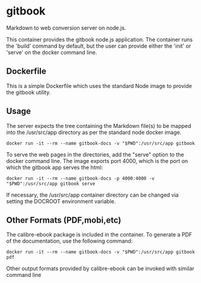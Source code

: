 # gitbook

Markdown to web conversion server on node.js.

This container provides the gitbook node.js application.  The container
runs the 'build' command by default, but the user can provide either 
the 'init' or 'serve' on the docker command line.

## Dockerfile

This is a simple Dockerfile which uses the standard Node image to provide 
the gitbook utility.

## Usage

The server expects the tree containing the Markdown file(s) to be mapped 
into the /usr/src/app directory as per the standard node docker image.

    docker run -it --rm --name gitbook-docs -v "$PWD":/usr/src/app gitbook

To serve the web pages in the directories, add the "serve" option to the
docker command line.  The image exports port 4000, which is the port on
which the gitbook app serves the html:

    docker run -it --rm --name gitbook-docs -p 4000:4000 -v "$PWD":/usr/src/app gitbook serve

If necessary, the /usr/src/app container directory can be changed via setting
the DOCROOT environment variable.

## Other Formats (PDF,mobi,etc)

The calibre-ebook package is included in the container.  To generate a PDF
of the documentation, use the following command:

    docker run -it --rm --name gitbook-docs -v "$PWD":/usr/src/app gitbook pdf

Other output formats provided by calibre-ebook can be invoked with similar
command line 

